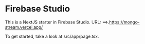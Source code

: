 # Firebase Studio

This is a NextJS starter in Firebase Studio.
URL:
==>.https://mongo-stream.vercel.app/

To get started, take a look at src/app/page.tsx.
